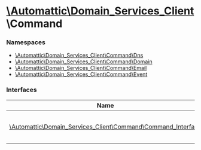 # [\Automattic](../namespaces/automattic.md)[\Domain_Services_Client](../namespaces/automattic-domain-services-client.md)\Command

### Namespaces

* [\Automattic\Domain_Services_Client\Command\Dns](../namespaces/automattic-domain-services-client-command-dns.md)
* [\Automattic\Domain_Services_Client\Command\Domain](../namespaces/automattic-domain-services-client-command-domain.md)
* [\Automattic\Domain_Services_Client\Command\Email](../namespaces/automattic-domain-services-client-command-email.md)
* [\Automattic\Domain_Services_Client\Command\Event](../namespaces/automattic-domain-services-client-command-event.md)


### Interfaces

| Name | Summary |
|------|---------|
| [\Automattic\Domain_Services_Client\Command\Command_Interface](../classes/Automattic-Domain-Services-Client-Command-Command-Interface.md) | Interface implemented by all commands |
